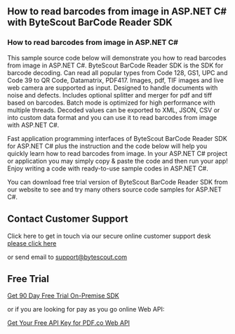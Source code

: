 ## How to read barcodes from image in ASP.NET C# with ByteScout BarCode Reader SDK

### How to read barcodes from image in ASP.NET C#

This sample source code below will demonstrate you how to read barcodes from image in ASP.NET C#. ByteScout BarCode Reader SDK is the SDK for barcode decoding. Can read all popular types from Code 128, GS1, UPC and Code 39 to QR Code, Datamatrix, PDF417. Images, pdf, TIF images and live web camera are supported as input. Designed to handle documents with noise and defects. Includes optional splitter and merger for pdf and tiff based on barcodes. Batch mode is optimized for high performance with multiple threads. Decoded values can be exported to XML, JSON, CSV or into custom data format and you can use it to read barcodes from image with ASP.NET C#.

Fast application programming interfaces of ByteScout BarCode Reader SDK for ASP.NET C# plus the instruction and the code below will help you quickly learn how to read barcodes from image. In your ASP.NET C# project or application you may simply copy & paste the code and then run your app! Enjoy writing a code with ready-to-use sample codes in ASP.NET C#.

You can download free trial version of ByteScout BarCode Reader SDK from our website to see and try many others source code samples for ASP.NET C#.

## Contact Customer Support

Click here to get in touch via our secure online customer support desk [please click here](https://bytescout.zendesk.com/hc/en-us/requests/new?subject=ByteScout%20BarCode%20Reader%20SDK%20Question)

or send email to [support@bytescout.com](mailto:support@bytescout.com?subject=ByteScout%20BarCode%20Reader%20SDK%20Question) 

## Free Trial

[Get 90 Day Free Trial On-Premise SDK](https://bytescout.com/download/web-installer?utm_source=github-readme)

or if you are looking for pay as you go online Web API:

[Get Your Free API Key for PDF.co Web API](https://pdf.co/documentation/api?utm_source=github-readme)